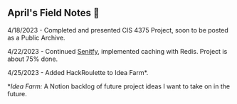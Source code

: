 ## April's Field Notes 📔

4/18/2023 - Completed and presented CIS 4375 Project, soon to be posted as a Public Archive.

4/22/2023 - Continued [Senitfy](https://github.com/afoshiok/Sentify), implemented caching with Redis. Project is about 75% done.

4/25/2023 - Added HackRoulette to Idea Farm*.

**Idea Farm:* A Notion backlog of future project ideas I want to take on in the future.